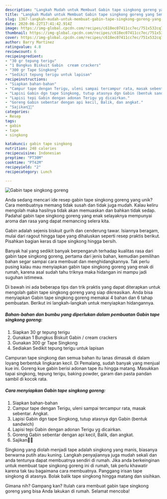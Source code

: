```yaml
---
description: "Langkah Mudah untuk Membuat Gabin tape singkong goreng yang Sempurna"
title: "Langkah Mudah untuk Membuat Gabin tape singkong goreng yang Sempurna"
slug: 1367-langkah-mudah-untuk-membuat-gabin-tape-singkong-goreng-yang-sempurna
date: 2020-06-22T17:41:42.914Z
image: https://img-global.cpcdn.com/recipes/c618ec07411cc7ec/751x532cq70/gabin-tape-singkong-goreng-foto-resep-utama.jpg
thumbnail: https://img-global.cpcdn.com/recipes/c618ec07411cc7ec/751x532cq70/gabin-tape-singkong-goreng-foto-resep-utama.jpg
cover: https://img-global.cpcdn.com/recipes/c618ec07411cc7ec/751x532cq70/gabin-tape-singkong-goreng-foto-resep-utama.jpg
author: Barry Martinez
ratingvalue: 4.8
reviewcount: 6
recipeingredient:
- "30 gr tepung terigu"
- "1 Bungkus Biskuit Gabin  cream crackers"
- "300 gr Tape Singkong"
- "Sedikit tepung terigu untuk lapisan"
recipeinstructions:
- "Siapkan bahan-bahan"
- "Campur tape dengan Terigu, uleni sampai tercampur rata, masak sebentar. Angkat."
- "Lapisi Gabin dgn tape Singkong, tutup atasnya dgn Gabin (bentuk sandwich)"
- "Lapisi tepi Gabin dengan adonan Terigu yg dicairkan."
- "Goreng Gabin sebentar dengan api kecil, Balik, dan angkat."
- "Sajikan🤗💞"
categories:
- Resep
tags:
- gabin
- tape
- singkong

katakunci: gabin tape singkong 
nutrition: 248 calories
recipecuisine: Indonesian
preptime: "PT30M"
cooktime: "PT42M"
recipeyield: "2"
recipecategory: Lunch

---
```



![Gabin tape singkong goreng](https://img-global.cpcdn.com/recipes/c618ec07411cc7ec/751x532cq70/gabin-tape-singkong-goreng-foto-resep-utama.jpg)

Anda sedang mencari ide resep gabin tape singkong goreng yang unik? Cara membuatnya memang tidak susah dan tidak juga mudah. Kalau keliru mengolah maka hasilnya tidak akan memuaskan dan bahkan tidak sedap. Padahal gabin tape singkong goreng yang enak selayaknya mempunyai aroma dan rasa yang dapat memancing selera kita.

Gabin adalah sejenis biskuit gurih dan cenderung tawar. Isiannya beragam, mulai dari ragout hingga tape yang dihaluskan seperti resep praktis berikut. Pisahkan bagian keras di tape singkong hingga bersih.

Banyak hal yang sedikit banyak berpengaruh terhadap kualitas rasa dari gabin tape singkong goreng, pertama dari jenis bahan, kemudian pemilihan bahan segar sampai cara membuat dan menghidangkannya. Tak perlu pusing kalau mau menyiapkan gabin tape singkong goreng yang enak di rumah, karena asal sudah tahu triknya maka hidangan ini mampu jadi suguhan istimewa.


Di bawah ini ada beberapa tips dan trik praktis yang dapat diterapkan untuk mengolah gabin tape singkong goreng yang siap dikreasikan. Anda bisa menyiapkan Gabin tape singkong goreng memakai 4 bahan dan 6 tahap pembuatan. Berikut ini langkah-langkah untuk menyiapkan hidangannya.

<!--inarticleads1-->

##### Bahan-bahan dan bumbu yang diperlukan dalam pembuatan Gabin tape singkong goreng:

1. Siapkan 30 gr tepung terigu
1. Gunakan 1 Bungkus Biskuit Gabin / cream crackers
1. Gunakan 300 gr Tape Singkong
1. Sediakan Sedikit tepung terigu untuk lapisan


Campuran tape singkong dan semua bahan itu lanas dimasak di dalam loyang berbentuk lingkaran kecil. Di Pemalang, sudah banyak yang menjual kue ini. Goreng kue gabin berisi adonan tape itu hingga matang. Masukkan tapai singkong, tepung terigu, baking powder, garam dan pasta pandan sambil di kocok rata. 

<!--inarticleads2-->

##### Cara menyiapkan Gabin tape singkong goreng:

1. Siapkan bahan-bahan
1. Campur tape dengan Terigu, uleni sampai tercampur rata, masak sebentar. Angkat.
1. Lapisi Gabin dgn tape Singkong, tutup atasnya dgn Gabin (bentuk sandwich)
1. Lapisi tepi Gabin dengan adonan Terigu yg dicairkan.
1. Goreng Gabin sebentar dengan api kecil, Balik, dan angkat.
1. Sajikan🤗💞


Singkong yang diolah menjadi tape adalah singkong yang manis, biasanya berwarna putih atau kuning. Langkah penyajiannya juga mudah sekali dan anda tentunya dapat membuatnya sendiri di rumah. Jika anda berkeinginan untuk membuat tape singkong goreng ini di rumah, tak perlu khawatir karena tak tau bagaimana cara membuatnya. Panggang irisan tape singkong di atasnya. Bolak balik tape singkong hingga matang dan sisihkan. 

Gimana nih? Gampang kan? Itulah cara membuat gabin tape singkong goreng yang bisa Anda lakukan di rumah. Selamat mencoba!
